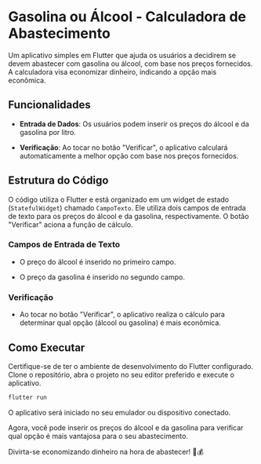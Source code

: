 # Gasolina ou Álcool - Calculadora de Abastecimento

Um aplicativo simples em Flutter que ajuda os usuários a decidirem se devem abastecer com gasolina ou álcool, com base nos preços fornecidos. A calculadora visa economizar dinheiro, indicando a opção mais econômica.

## Funcionalidades

- **Entrada de Dados**: Os usuários podem inserir os preços do álcool e da gasolina por litro.

- **Verificação**: Ao tocar no botão "Verificar", o aplicativo calculará automaticamente a melhor opção com base nos preços fornecidos.

## Estrutura do Código

O código utiliza o Flutter e está organizado em um widget de estado (`StatefulWidget`) chamado `CampoTexto`. Ele utiliza dois campos de entrada de texto para os preços do álcool e da gasolina, respectivamente. O botão "Verificar" aciona a função de cálculo.

### Campos de Entrada de Texto

- O preço do álcool é inserido no primeiro campo.

- O preço da gasolina é inserido no segundo campo.

### Verificação

- Ao tocar no botão "Verificar", o aplicativo realiza o cálculo para determinar qual opção (álcool ou gasolina) é mais econômica.

## Como Executar

Certifique-se de ter o ambiente de desenvolvimento do Flutter configurado. Clone o repositório, abra o projeto no seu editor preferido e execute o aplicativo.

```bash
flutter run
```

O aplicativo será iniciado no seu emulador ou dispositivo conectado.

Agora, você pode inserir os preços do álcool e da gasolina para verificar qual opção é mais vantajosa para o seu abastecimento.

Divirta-se economizando dinheiro na hora de abastecer! 🚗💰